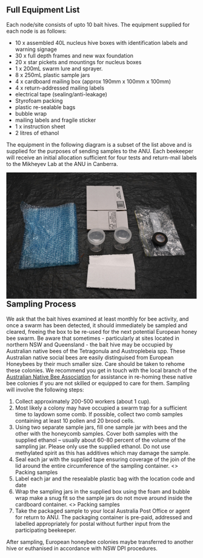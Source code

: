 ## Full Equipment List
Each node/site consists of upto 10 bait hives. The equipment supplied for each node is as follows:

- 10 x assembled 40L nucleus hive boxes with identification labels and warning signage
- 30 x full depth frames and new wax foundation 
- 20 x star pickets and mountings for nucleus boxes
- 1 x 200mL swarm lure and sprayer.
- 8 x 250mL plastic sample jars
- 4 x cardboard mailing box (approx 190mm x 100mm x 100mm)
- 4 x return-addressed mailing labels
- electrical tape (sealing/anti-leakage)
- Styrofoam packing
- plastic re-sealable bags
- bubble wrap
- mailing labels and fragile sticker
- 1 x instruction sheet
- 2 litres of ethanol

The equipment in the following diagram is a subset of the list above and is supplied for the purposes of sending samples to the ANU. Each beekeeper will receive an initial allocation sufficient for four tests and return-mail labels to the Mikheyev Lab at the ANU in Canberra.

<img src="./assets/img/SamplingKitPicture1.jpg"
  alt="Sampling Kit"
  style="float: left; margin-right: 10px;" />
  
  ## Sampling Process
We ask that the bait hives examined at least monthly for bee activity, and once a swarm has been detected, it should immediately be sampled and cleared, freeing the box to be re-used for the next potential European honey bee swarm.
Be aware that sometimes - particularly at sites located in northern NSW and Queensland - the bait hive may be occupied by Australian native bees of the Tetragonula and Austroplebeia spp. These Australian native social bees are easily distinguised from European Honeybees by their much smaller size. Care should be taken to rehome these colonies. We recommend you get in touch with the local branch of the [Australian Native Bee Association](https://www.anba.org.au/) for assistance in re-homing these native bee colonies if you are not skilled or equipped to care for them. 
Sampling will involve the following steps:
1.	Collect approximately 200-500 workers (about 1 cup). 
2.	Most likely a colony may have occupied a swarm trap for a sufficient time to laydown some comb. If possible, collect two comb samples containing at least 10 pollen and 20 brood cells. 
3.	Using two separate sample jars, fill one sample jar with bees and the other with the honeycomb samples. Cover both samples with the supplied ethanol – usually about 60-80 percent of the volume of the sampling jar. Please only use the supplied ethanol. Do not use methylated spirit as this has additives which may damage the sample. 
4.	Seal each jar with the supplied tape ensuring coverage of the join of the lid around the entire circumference of the sampling container. 
<<insert picture>> Packing samples
5.	Label each jar and the resealable plastic bag with the location code and date
6.	Wrap the sampling jars in the supplied box using the foam and bubble wrap make a snug fit so the sample jars do not move around inside the cardboard container. 
<<insert picture>> Packing samples
7.	Take the packaged sample to your local Australia Post Office or agent for return to ANU. The packaging container is pre-paid, addressed and labelled appropriately for postal without further input from the participating beekeeper. 

After sampling, European honeybee colonies maybe transferred to another hive or euthanised in accordance with NSW DPI procedures.
